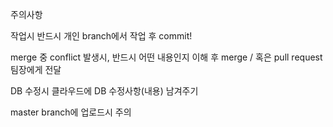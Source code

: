 
주의사항

작업시 반드시 개인 branch에서 작업 후 commit!

merge 중 conflict 발생시, 반드시 어떤 내용인지 이해 후 merge / 혹은 pull request 팀장에게 전달

DB 수정시 클라우드에 DB 수정사항(내용) 남겨주기

master branch에 업로드시 주의